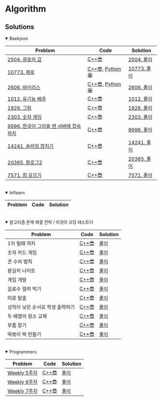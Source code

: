 
**Algorithm**
===========

## Solutions

<details open>
<summary>Baekjoon</summary>
<div markdown="1">

|Problem|Code|Solution|
|------|---|------|
|[2504. 괄호의 값](https://www.acmicpc.net/problem/2504)|[C++😎](./baekjoon/2504_괄호의_값.cpp)|[2504. 풀이](https://velog.io/@pkpete/%EB%B0%B1%EC%A4%80-2504.-%EA%B4%84%ED%98%B8%EC%9D%98-%EA%B0%92)|
|[10773. 제로](https://www.acmicpc.net/problem/10773)|[C++😎](./baekjoon/10773_제로.cpp), [Python😁](./baekjoon/10773_제로.py)|[10773. 풀이](https://velog.io/@pkpete/%EB%B0%B1%EC%A4%80-10773.-%EC%A0%9C%EB%A1%9C)|
|[2606. 바이러스](https://www.acmicpc.net/problem/2606)|[C++😎](./baekjoon/2606_바이러스.cpp), [Python😁](./baekjoon/2606_바이러스.py)|[2606. 풀이](https://velog.io/@pkpete/%EB%B0%B1%EC%A4%80-2606.-%EB%B0%94%EC%9D%B4%EB%9F%AC%EC%8A%A4)|
|[1012. 유기농 배추](https://www.acmicpc.net/problem/1012)|[C++😎](./baekjoon/1012_유기농_배추.cpp)|[1012. 풀이](https://velog.io/@pkpete/1012.-%EC%9C%A0%EA%B8%B0%EB%86%8D-%EB%B0%B0%EC%B6%94)|
|[1926. 그림](https://www.acmicpc.net/problem/1926)|[C++😎](./baekjoon/1926_그림.cpp)|[1926. 풀이](https://velog.io/@pkpete/1926.-%EA%B7%B8%EB%A6%BC)|
|[2303. 숫자 게임](https://www.acmicpc.net/problem/2303)|[C++😎](./baekjoon/2303_숫자_게임.cpp)|[2303. 풀이](https://velog.io/@pkpete/%EB%B0%B1%EC%A4%80-2303.-%EC%88%AB%EC%9E%90-%EA%B2%8C%EC%9E%84)|
|[9996. 한국이 그리울 땐 서버에 접속하지](https://www.acmicpc.net/problem/9996)|[C++😎](./baekjoon/9996_한국이_그리울_댄_서버에_접속하지.cpp)|[9996. 풀이](https://velog.io/@pkpete/%EB%B0%B1%EC%A4%80-9996.-%ED%95%9C%EA%B5%AD%EC%9D%B4-%EA%B7%B8%EB%A6%AC%EC%9A%B8-%EB%95%90-%EC%84%9C%EB%B2%84%EC%97%90-%EC%A0%91%EC%86%8D%ED%95%98%EC%A7%80)|
|[14241. 슬라임 합치기](https://www.acmicpc.net/problem/14241)|[C++😎](./baekjoon/14241_슬라임_합치기.cpp)|[14241. 풀이](https://velog.io/@pkpete/%EB%B0%B1%EC%A4%80-14241.-%EC%8A%AC%EB%9D%BC%EC%9E%84-%ED%95%A9%EC%B9%98%EA%B8%B0)|
|[20365. 블로그2](https://www.acmicpc.net/problem/20365)|[C++😎](./baekjoon/20365_블로그2.cpp)|[20365. 풀이](https://velog.io/@pkpete/%EB%B0%B1%EC%A4%80-20365.-%EB%B8%94%EB%A1%9C%EA%B7%B82)|
|[7571. 점 모으기](https://www.acmicpc.net/problem/7571)|[C++😎](./baekjoon/7571_점_모으기.cpp)|[7571. 풀이]()|




</div>
</details>

<br/>

<details open>
<summary>Inflearn</summary>
<div markdown="1">

|Problem|Code|Solution|
|------|---|------|

</div>
</details>

<br/>

<details open>
<summary>알고리즘 문제 해결 전략 / 이것이 코딩 테스트다</summary>
<div markdown="1">

|Problem|Code|Solution|
|------|---|------|
|1이 될때 까지|[C++😎](./이것이_코딩_테스트다/1이될때까지.cpp)|[풀이](https://velog.io/@pkpete/%EC%9D%B4%EA%B2%83%EC%9D%B4-%EC%BD%94%EB%94%A9-%ED%85%8C%EC%8A%A4%ED%8A%B8%EB%8B%A4-%ED%81%B0-%EC%88%98%EC%9D%98-%EB%B2%95%EC%B9%99)|
|숫자 카드 게임|[C++😎](./이것이_코딩_테스트다/숫자카드게임.cpp)|[풀이](https://velog.io/@pkpete/%EC%9D%B4%EA%B2%83%EC%9D%B4-%EC%BD%94%EB%94%A9-%ED%85%8C%EC%8A%A4%ED%8A%B8%EB%8B%A4-%EC%88%AB%EC%9E%90-%EC%B9%B4%EB%93%9C-%EA%B2%8C%EC%9E%84)|
|큰 수의 법칙|[C++😎](./이것이_코딩_테스트다/큰수의법칙.cpp)|[풀이](https://velog.io/@pkpete/%EC%9D%B4%EA%B2%83%EC%9D%B4-%EC%BD%94%EB%94%A9-%ED%85%8C%EC%8A%A4%ED%8A%B8%EB%8B%A4-1%EC%9D%B4-%EB%90%A0-%EB%95%8C%EA%B9%8C%EC%A7%80)|
|왕실의 나이트|[C++😎](./이것이_코딩_테스트다/왕실의나이트.cpp)|[풀이](https://velog.io/@pkpete/%EC%9D%B4%EA%B2%83%EC%9D%B4-%EC%BD%94%EB%94%A9-%ED%85%8C%EC%8A%A4%ED%8A%B8%EB%8B%A4-%EC%99%95%EC%8B%A4%EC%9D%98-%EB%82%98%EC%9D%B4%ED%8A%B8)|
|게임 개발|[C++😎](./이것이_코딩_테스트다/게임개발.cpp)|[풀이](https://velog.io/@pkpete/%EC%9D%B4%EA%B2%83%EC%9D%B4-%EC%BD%94%EB%94%A9-%ED%85%8C%EC%8A%A4%ED%8A%B8%EB%8B%A4-%EA%B2%8C%EC%9E%84-%EA%B0%9C%EB%B0%9C)|
|음료수 얼려 먹기|[C++😎](./이것이_코딩_테스트다/음료수얼려먹기.cpp)|[풀이](https://velog.io/@pkpete/%EC%9D%B4%EA%B2%83%EC%9D%B4-%EC%BD%94%EB%94%A9-%ED%85%8C%EC%8A%A4%ED%8A%B8%EB%8B%A4-%EC%9D%8C%EB%A3%8C%EC%88%98-%EC%96%BC%EB%A0%A4-%EB%A8%B9%EA%B8%B0)|
|미로 탈출|[C++😎](./이것이_코딩_테스트다/미로탈출.cpp)|[풀이](https://velog.io/@pkpete/%EC%9D%B4%EA%B2%83%EC%9D%B4-%EC%BD%94%EB%94%A9-%ED%85%8C%EC%8A%A4%ED%8A%B8%EB%8B%A4-%EB%AF%B8%EB%A1%9C-%ED%83%88%EC%B6%9C)|
|성적이 낮은 순서로 학생 출력하기|[C++😎](./이것이_코딩_테스트다/성적이낮은순서.cpp)|[풀이](https://velog.io/@pkpete/%EC%9D%B4%EA%B2%83%EC%9D%B4-%EC%BD%94%EB%94%A9-%ED%85%8C%EC%8A%A4%ED%8A%B8%EB%8B%A4-%EC%84%B1%EC%A0%81%EC%9D%B4-%EB%82%AE%EC%9D%80-%EC%88%9C%EC%84%9C%EB%A1%9C-%ED%95%99%EC%83%9D-%EC%B6%9C%EB%A0%A5%ED%95%98%EA%B8%B0)|
|두 배열의 원소 교체|[C++😎](./이것이_코딩_테스트다/두배열의원소교체.cpp)|[풀이](https://velog.io/@pkpete/%EC%9D%B4%EA%B2%83%EC%9D%B4-%EC%BD%94%EB%94%A9-%ED%85%8C%EC%8A%A4%ED%8A%B8%EB%8B%A4-%EB%91%90-%EB%B0%B0%EC%97%B4%EC%9D%98-%EC%9B%90%EC%86%8C-%EA%B5%90%EC%B2%B4)|
|부품 찾기|[C++😎](./이것이_코딩_테스트다/부품찾기.cpp)|[풀이](https://velog.io/@pkpete/%EC%9D%B4%EA%B2%83%EC%9D%B4-%EC%BD%94%EB%94%A9-%ED%85%8C%EC%8A%A4%ED%8A%B8%EB%8B%A4-%EB%B6%80%ED%92%88-%EC%B0%BE%EA%B8%B0)|
|떡볶이 떡 만들기|[C++😎](./이것이_코딩_테스트다/떡만들기.cpp)|[풀이](https://velog.io/@pkpete/%EC%9D%B4%EA%B2%83%EC%9D%B4-%EC%BD%94%EB%94%A9-%ED%85%8C%EC%8A%A4%ED%8A%B8%EB%8B%A4-%EB%96%A1%EB%B3%B6%EC%9D%B4-%EB%96%A1-%EB%A7%8C%EB%93%A4%EA%B8%B0)|
</div>
</details>

<br/>

<details open>
<summary>Programmers</summary>
<div markdown="1">

|Problem|Code|Solution|
|------|---|------|
|[Weekly 5주차](https://programmers.co.kr/learn/courses/30/lessons/84512)|[C++😎](./programmers/Week5.cpp)|[풀이](https://velog.io/@pkpete/%ED%94%84%EB%A1%9C%EA%B7%B8%EB%9E%98%EB%A8%B8%EC%8A%A4-%EC%9C%84%ED%81%B4%EB%A6%AC-%EC%B1%8C%EB%A6%B0%EC%A7%80-5%EC%A3%BC%EC%B0%A8)|
|[Weekly 6주차](https://programmers.co.kr/learn/courses/30/lessons/85002)|[C++😎](./programmers/Week6.cpp)|[풀이](https://velog.io/@pkpete/%ED%94%84%EB%A1%9C%EA%B7%B8%EB%9E%98%EB%A8%B8%EC%8A%A4-%EC%9C%84%ED%81%B4%EB%A6%AC-%EC%B1%8C%EB%A6%B0%EC%A7%80-6%EC%A3%BC%EC%B0%A8)|
|[Weekly 7주차](https://programmers.co.kr/learn/courses/30/lessons/86048)|[C++😎](./programmers/Week7.cpp)|[풀이](https://velog.io/@pkpete/%ED%94%84%EB%A1%9C%EA%B7%B8%EB%9E%98%EB%A8%B8%EC%8A%A4-%EC%9C%84%ED%81%B4%EB%A6%AC-%EC%B1%8C%EB%A6%B0%EC%A7%80-7%EC%A3%BC%EC%B0%A8)|
